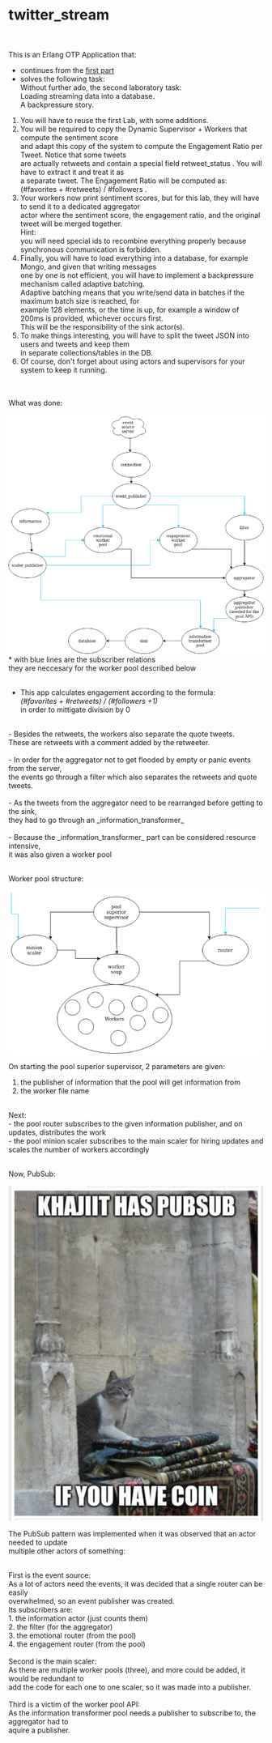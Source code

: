 # twitter_stream
<br/><br/>
This is an Erlang OTP Application that:
- continues from the [first part](https://github.com/galathinius/real-time-programming/tree/part1/twitter_stream)
- solves the following task:<br/>
Without further ado, the second laboratory task: <br/>
Loading streaming data into a database. <br/>
A backpressure story.<br/>
1. You will have to reuse the first Lab, with some additions.
2. You will be required to copy the Dynamic Supervisor + Workers that compute the sentiment score <br/>
and adapt this copy of the system to compute the Engagement Ratio per Tweet. Notice that some tweets <br/>
 are actually retweets and contain a special field retweet_status​ . You will have to extract it and treat it as<br/>
  a separate tweet. The Engagement Ratio will be computed as: (#favorites + #retweets) / #followers​ . <br/>
3. Your workers now print sentiment scores, but for this lab, they will have to send it to a dedicated aggregator <br/>
actor where the sentiment score, the engagement ratio, and the original tweet will be merged together. <br/>
Hint: <br/>
you will need special ids to recombine everything properly because synchronous communication is forbidden.
4. Finally, you will have to load everything into a database, for example Mongo, and given that writing messages<br/>
 one by one is not efficient, you will have to implement a backpressure mechanism called adaptive batching​​. <br/>
 Adaptive batching means that you write/send data in batches if the maximum batch size is reached, for <br/>
 example 128 elements, or the time is up, for example a window of 200ms is provided, whichever occurs first. <br/>
 This will be the responsibility of the sink actor(s).
5. To make things interesting, you will have to split the tweet JSON into users and tweets and keep them <br/>
in separate collections/tables in the DB.
6. Of course, don't forget about using actors and supervisors for your system to keep it running.
<br/>
    <br/>
What was done:<br/>

![project structure](../assets/lab2_shema.png)
\* with blue lines are the subscriber relations<br/>
they are neccesary for the worker pool described below
<br/><br/>

- This app calculates engagement according to the formula:<br/>
_(#favorites + #retweets) / (#followers +1)_<br/>
in order to mittigate division by 0<br/>
<br/>
- Besides the retweets, the workers also separate the quote tweets. <br/>
These are retweets with a comment added by the retweeter.<br/>
<br/>
- In order for the aggregator not to get flooded by empty or panic events from the server, <br/>
the events go through a filter which also separates the retweets and quote tweets.<br/>

<br/>
- As the tweets from the aggregator need to be rearranged before getting to the sink, <br/>
they had to go through an _information_transformer_ <br/>
<br/>
 - Because the _information_transformer_ part can be considered resource intensive, <br/>
 it was also given a worker pool<br/>
 <br/>

 Worker pool structure:<br/>

 ![worker pool structure](../assets/worker_pool.png)

On starting the pool superior supervisor, 2 parameters are given:<br/>
1. the publisher of information that the pool will get information from<br/>
2. the worker file name<br/>
<br/>
Next:<br/>
- the pool router subscribes to the given information publisher, and on updates, distributes the work<br/>
- the pool minion scaler subscribes to the main scaler for hiring updates and scales the number of workers accordingly<br/>
 <br/>

 Now, PubSub:<br/>

  ![pub sub meme](../assets/khajiit_pubsub.jpg)
  <br/>

  The PubSub pattern was implemented when it was observed that an actor needed to update <br/>
  multiple other actors of something:

  <br/>
  First is the event source:<br/>
As a lot of actors need the events, it was decided that a single router can be easily <br/>
overwhelmed, so an event publisher was created.<br/>
Its subscribers are:<br/>
1. the information actor (just counts them)<br/>
2. the filter (for the aggregator)<br/>
3. the emotional router (from the pool)<br/>
4. the engagement router (from the pool)<br/>
<br/>
Second is the main scaler:<br/>
As there are multiple worker pools (three), and more could be added, it would be redundant to <br/>
add the code for each one to one scaler, so it was made into a publisher.<br/>
<br/> 
Third is a victim of the worker pool API:<br/>
As the information transformer pool needs a publisher to subscribe to, the aggregator had to <br/>aquire a publisher.